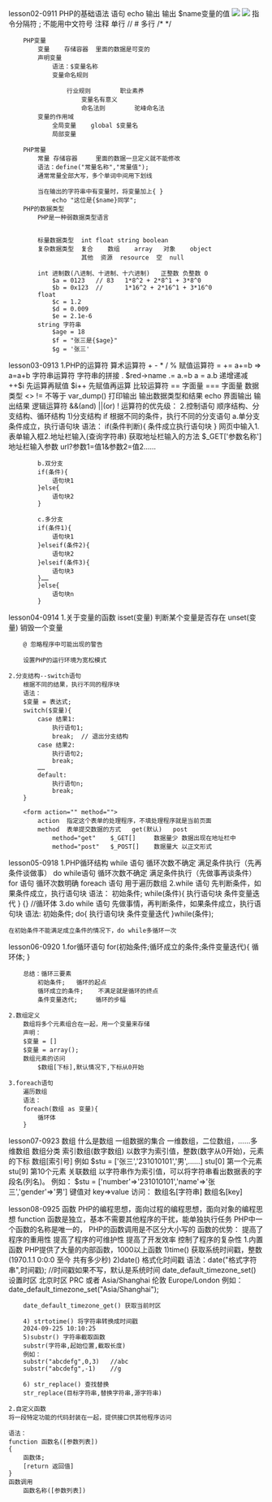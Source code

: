 lesson02-0911
	PHP的基础语法
		语句		<?php  ?>
				<?=  ?>
		echo 输出
			<?php echo '我没k'; echo $name; ?>
			<?= $name ?> 输出 $name变量的值
			<img src="<?php echo $url; ?>">
			<img src="<?= $url; ?>">
		指令分隔符
			;	不能用中文符号
		注释
			单行
				//
				#
			多行
				/* */
		
		PHP变量
			变量	  存储容器	里面的数据是可变的
			声明变量
				语法：$变量名称
				变量命名规则
					
					行业规则		职业素养
						变量名有意义
						命名法则		驼峰命名法
			变量的作用域				
				全局变量	global $变量名
				局部变量	
				
		PHP常量
			常量 存储容器		里面的数据一旦定义就不能修改
			语法：define("常量名称","常量值");
			通常常量全部大写，多个单词中间用下划线
			
			当在输出的字符串中有变量时，将变量加上{ }
				echo "这位是{$name}同学";
		PHP的数据类型
			PHP是一种弱数据类型语言
			
			
			标量数据类型	int float string boolean
			复杂数据类型	复合	  数组	array	对象	  object
						其他  资源  resource  空  null
			
			int	进制数(八进制、十进制、十六进制)	正整数 负整数 0
				$a = 0123	// 83	1*8^2 + 2*8^1 + 3*8^0
				$b = 0x123	//		1*16^2 + 2*16^1 + 3*16^0
			float
				$c = 1.2
				$d = 0.009
				$e = 2.1e-6
			string 字符串
				$age = 18
				$f = "张三是{$age}"
				$g = '张三'
		
		
		
lesson03-0913
	1.PHP的运算符
		算术运算符	+ - * / %
		赋值运算符	=  +=  a+=b => a=a+b
		字符串运算符	字符串的拼接	.
				$red->name
				<?php echo $name."优秀的程序员"; ?>
				<?php echo $name,"优秀的程序员"; ?>
				<?php echo "{$name}优秀的程序员"; ?>
		.=	a.=b    	a = a.b
		递增递减		++$i 先运算再赋值 	$i++ 先赋值再运算
		比较运算符	== 字面量
					=== 字面量 数据类型
					<>	!=	不等于
					var_dump()	打印输出	输出数据类型和结果
					echo		界面输出 输出结果
		逻辑运算符	&&(and)
					||(or)
					!
		运算符的优先级：
	2.控制语句
		顺序结构、分支结构、循环结构
		1)分支结构	if
		根据不同的条件，执行不同的分支语句
			a.单分支
				条件成立，执行语句块
			语法：
			if(条件判断){
				条件成立执行语句块
			}
			网页中输入1.表单输入框2.地址栏输入(查询字符串)
			获取地址栏输入的方法
			$_GET['参数名称']
			地址栏输入参数
				url?参数1=值1&参数2=值2……
				
			b.双分支
			if(条件){
				语句块1
			}else{
				语句块2
			}
	
			c.多分支
			if(条件1){
				语句块1
			}elseif(条件2){
				语句块2
			}elseif(条件3){
				语句块3
			}……
			}else{
				语句块n
			}
			
			

lesson04-0914
	1.关于变量的函数
		isset(变量)	判断某个变量是否存在
		unset(变量)	销毁一个变量
		
		@ 忽略程序中可能出现的警告
		
		设置PHP的运行环境为宽松模式
		
	2.分支结构--switch语句	
		根据不同的结果，执行不同的程序块
		语法：
		$变量 = 表达式;
		switch($变量){
			case 结果1:
				执行语句1;
				break;	// 退出分支结构
			case 结果2:
				执行语句2;
				break;	
			……
			default:
				执行语句n;
				break;
		}
		
		<form action="" method="">
			action 	指定这个表单的处理程序，不填处理程序就是当前页面
			method	表单提交数据的方式	get(默认)	  post
				method="get"	$_GET[]		数据量少 数据出现在地址栏中
				method="post"	$_POST[]	数据量大 以正文形式
			
			
				
lesson05-0918
	1.PHP循环结构
		while 语句		循环次数不确定  满足条件执行（先再条件谈做事）
		do while语句		循环次数不确定  满足条件执行（先做事再谈条件）
		for 语句		循环次数明确
		foreach 语句		用于遍历数组
	2.while 语句
		先判断条件，如果条件成立，执行语句块
		语法：
			初始条件;
			while(条件){
				执行语句块
				条件变量迭代
			}
			{}	//循环体
	3.do while 语句
		先做事情，再判断条件，如果条件成立，执行语句块
		语法:
		初始条件;
		do{
			执行语句块
			条件变量迭代
		}while(条件);
		
	在初始条件不能满足成立条件的情况下，do while多循环一次
	
lesson06-0920
	1.for循环语句
		for(初始条件;循环成立的条件;条件变量迭代){
			循环体;
		}
		
		总结：循环三要素
			初始条件;	循环的起点
			循环成立的条件;	不满足就是循环的终点
			条件变量迭代;		循环的步幅
			
	2.数组定义
		数组将多个元素组合在一起，用一个变量来存储
		声明：
		$变量 = []
		$变量 = array();
		数组元素的访问
			$数组[下标],默认情况下,下标从0开始
		
	3.foreach语句
		遍历数组
		语法：
		foreach(数组 as 变量){
			循环体
		}
		
		
lesson07-0923
	数组
	什么是数组
		一组数据的集合
		一维数组，二位数组，……多维数组
	数组分类
		索引数组(数字数组)
		以数字为索引值，整数(数字从0开始)，元素的下标
			数组[索引号]
			例如
			$stu = ['张三','231010101','男',……]
				stu[0]	第一个元素
				stu[9]	第10个元素
		关联数组
			以字符串作为索引值，可以将字符串看出数据表的字段名(列名)。
			例如：
			$stu = ['number'=>'231010101','name'=>'张三','gender'=>'男']
				键值对 key=>value
			访问：
				数组名[字符串]
				数组名[key]
			
			
lesson08-0925
	函数
	PHP的编程思想，面向过程的编程思想，面向对象的编程思想
	function 
	函数是独立，基本不需要其他程序的干扰，能单独执行任务
	PHP中一个函数的名称是唯一的，
	PHP的函数调用是不区分大小写的
	函数的优势：
		提高了程序的重用性
		提高了程序的可维护性
		提高了开发效率
		控制了程序的复杂性
	1.内置函数
		PHP提供了大量的内部函数，1000以上函数
		1)time() 获取系统时间戳，整数(1970.1.1 0:0:0 至今 共有多少秒)
		2)date() 格式化时间戳
		语法：date("格式字符串",时间戳); //时间戳如果不写，默认是系统时间
		date_default_timezone_set() 设置时区
		北京时区 PRC 或者 Asia/Shanghai
		伦敦	Europe/London
		例如：date_default_timezone_set("Asia/Shanghai");
		
		date_default_timezone_get()	获取当前时区
		
		4) strtotime() 将字符串转换成时间戳
		2024-09-225 10:10:25
		5)substr() 字符串截取函数
		substr(字符串,起始位置,截取长度)
		例如：
		substr("abcdefg",0,3)	//abc
		substr("abcdefg",-1)	//g
		
		6) str_replace() 查找替换
		str_replace(目标字符串,替换字符串,源字符串)
	
	2.自定义函数
	将一段特定功能的代码封装在一起，提供接口供其他程序访问
	
	语法：
	function 函数名([参数列表])
	{
		函数体;
		[return 返回值]
	}
	函数调用
		函数名称([参数列表])